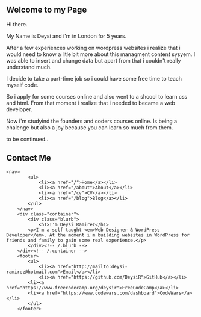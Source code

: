 ## Welcome to my Page

Hi there. 

My Name is Deysi and i'm in London for 5 years. 

After a few experiences working on wordpress websites i realize that i would need to know a litle bit more about this managment content sysyem. I was able to insert and change data but apart from that i couldn't really understand much.

I decide to take a part-time job so i could have some free time to teach myself code. 

So i apply for some courses online and also went to a shcool to learn css and html. From that moment i realize that i needed to became a web developer.

Now i'm studyind the founders and coders courses online. Is being a chalenge but also a joy because you can learn so much from them.

to be continued..


## Contact Me

	<nav>
    		<ul>
        		<li><a href="/">Home</a></li>
	        	<li><a href="/about">About</a></li>
        		<li><a href="/cv">CV</a></li>
        		<li><a href="/blog">Blog</a></li>
    		</ul>
		</nav>
		<div class="container">
    		<div class="blurb">
        		<h1>I'm Deysi Ramirez</h1>
			<p>I'm a self taught <em>Web Designer & WordPress Developer</em>. At the moment i'm building websites in WordPress for friends and family to gain some real experience.</p>
    		</div><!-- /.blurb -->
		</div><!-- /.container -->
		<footer>
    		<ul>
        		<li><a href="http://mailto:deysi-ramirez@hotmail.com">Email</a></li>
        		<li><a href="https://github.com/DeysiR">GitHub</a></li>
			<li><a href="https://www.freecodecamp.org/deysir">FreeCodeCamp</a></li>
			<li><a href="https://www.codewars.com/dashboard">CodeWars</a></li>
			</ul>
		</footer>



